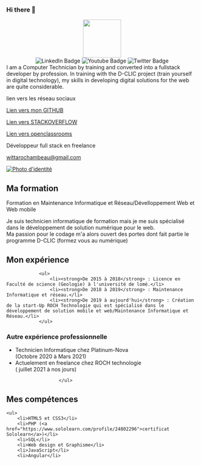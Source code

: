 ### Hi there 👋

<!--
**Roch-com/Roch-com** is a ✨ _special_ ✨ repository because its `README.md` (this file) appears on your GitHub profile.

Here are some ideas to get you started:

- 🔭 I’m currently working on ...
- 🌱 I’m currently learning ...
- 👯 I’m looking to collaborate on ...
- 🤔 I’m looking for help with ...
- 💬 Ask me about ...
- 📫 How to reach me: ...
- 😄 Pronouns: ...
- ⚡ Fun fact: ...
-->
<div id="header" align="center">
  <img src="https://media.giphy.com/media/M9gbBd9nbDrOTu1Mqx/giphy.gif" width="100"/>
</div>
<div align="center" id="badges">
  <img src="https://img.shields.io/badge/LinkedIn-blue?style=for-the-badge&logo=linkedin&logoColor=white" alt="LinkedIn Badge"/>
  <img src="https://img.shields.io/badge/YouTube-red?style=for-the-badge&logo=youtube&logoColor=white" alt="Youtube Badge"/>
  <img src="https://img.shields.io/badge/Twitter-blue?style=for-the-badge&logo=twitter&logoColor=white" alt="Twitter Badge"/>
</div>
I am a Computer Technician by training and converted into a fullstack developer by profession.
In training with the D-CLIC project (train yourself in digital technology), my skills in developing digital solutions for the web are quite considerable.
<div>
                <p>lien vers les réseau sociaux</p>
                <p><a href="https://github.com/Roch-com">Lien vers mon GITHUB</a></p>
                <p><a href="https://stackoverflow.com/users/17997963/rochambeau-witta">Lien vers STACKOVERFLOW</a></p>
                <p><a href="https://openclassrooms.com/fr/members/1z469lvngkq7">Lien vers openclassrooms</a></p>
            </div>
            <div class="me"><p>Développeur full stack en freelance</p>
                <p><a href="wittarochambeau@gmail.com">wittarochambeau@gmail.com</a></p>
            </div>
            <div><p><a href="photojpg"><img src="cv.jpg" alt="Photo d'identité" /></a></p></div>
        </div>

<div class="container">
            <div class="formation">
                 <h2>Ma formation</h2>
                 <p>Formation en Maintenance Informatique et Réseau/Dévelloppement Web et Web mobile</p>
                 <p>Je suis technicien informatique de formation mais je me suis spécialisé dans le développement de solution numérique pour le web.<br>
                    Ma passion pour le codage m'a alors ouvert des portes dont fait partie le programme D-CLIC (formez vous au numérique)</p>
</div>
  <div class="expérience">
                <h2>Mon expérience</h2>

                <ul>
                    <li><strong>De 2015 à 2018</strong> : Licence en Faculté de science (Geologie) à l'université de lomé.</li>
                    <li><strong>De 2018 à 2019</strong> : Maintenance Informatique et réseau.</li>
                    <li><strong>De 2019 à aujourd'hui</strong> : Création de la start-Up ROCH Technologie qui est spécialisé dans le développement de solution mobile et web/Maintenance Informatique et Réseau.</li>
                </ul>
<div>
                    <h3>Autre expérience professionnelle</h3>
                    <ul>
                        <li>Technicien Informatique chez Platinum-Nova <br>
                            (Octobre 2020 à Mars 2021)</li>
                        <li>Actuelement en freelance chez ROCH technologie <br>
                            ( juillet 2021 à nos jours)</li>
        
                    </ul>
   </div>
  <div class="Compétence">
    <h2>Mes compétences</h2>

    <ul>
        <li>HTML5 et CSS3</li>
        <li>PHP (<a href="https://www.sololearn.com/profile/24802296">certificat Sololearn</a>)</li>
        <li>SQL</li>
        <li>Web design et Graphisme</li>
        <li>JavaScript</li>
        <li>Angular</li>
   </ul>
  </div>
 </div>
